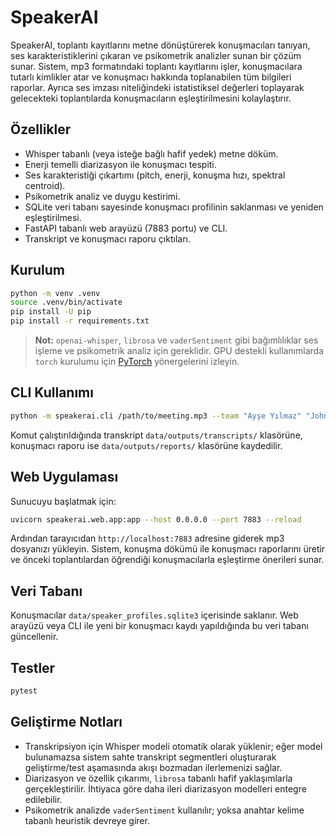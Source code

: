 # SpeakerAI

SpeakerAI, toplantı kayıtlarını metne dönüştürerek konuşmacıları tanıyan, ses karakteristiklerini çıkaran ve psikometrik analizler sunan bir çözüm sunar. Sistem, mp3 formatındaki toplantı kayıtlarını işler, konuşmacılara tutarlı kimlikler atar ve konuşmacı hakkında toplanabilen tüm bilgileri raporlar. Ayrıca ses imzası niteliğindeki istatistiksel değerleri toplayarak gelecekteki toplantılarda konuşmacıların eşleştirilmesini kolaylaştırır.

## Özellikler
- Whisper tabanlı (veya isteğe bağlı hafif yedek) metne döküm.
- Enerji temelli diarizasyon ile konuşmacı tespiti.
- Ses karakteristiği çıkartımı (pitch, enerji, konuşma hızı, spektral centroid).
- Psikometrik analiz ve duygu kestirimi.
- SQLite veri tabanı sayesinde konuşmacı profilinin saklanması ve yeniden eşleştirilmesi.
- FastAPI tabanlı web arayüzü (7883 portu) ve CLI.
- Transkript ve konuşmacı raporu çıktıları.

## Kurulum
```bash
python -m venv .venv
source .venv/bin/activate
pip install -U pip
pip install -r requirements.txt
```

> **Not:** `openai-whisper`, `librosa` ve `vaderSentiment` gibi bağımlılıklar ses işleme ve psikometrik analiz için gereklidir. GPU destekli kullanımlarda `torch` kurulumu için [PyTorch](https://pytorch.org/get-started/locally/) yönergelerini izleyin.

## CLI Kullanımı
```bash
python -m speakerai.cli /path/to/meeting.mp3 --team "Ayşe Yılmaz" "John Doe"
```
Komut çalıştırıldığında transkript `data/outputs/transcripts/` klasörüne, konuşmacı raporu ise `data/outputs/reports/` klasörüne kaydedilir.

## Web Uygulaması
Sunucuyu başlatmak için:
```bash
uvicorn speakerai.web.app:app --host 0.0.0.0 --port 7883 --reload
```
Ardından tarayıcıdan `http://localhost:7883` adresine giderek mp3 dosyanızı yükleyin. Sistem, konuşma dökümü ile konuşmacı raporlarını üretir ve önceki toplantılardan öğrendiği konuşmacılarla eşleştirme önerileri sunar.

## Veri Tabanı
Konuşmacılar `data/speaker_profiles.sqlite3` içerisinde saklanır. Web arayüzü veya CLI ile yeni bir konuşmacı kaydı yapıldığında bu veri tabanı güncellenir.

## Testler
```bash
pytest
```

## Geliştirme Notları
- Transkripsiyon için Whisper modeli otomatik olarak yüklenir; eğer model bulunamazsa sistem sahte transkript segmentleri oluşturarak geliştirme/test aşamasında akışı bozmadan ilerlemenizi sağlar.
- Diarizasyon ve özellik çıkarımı, `librosa` tabanlı hafif yaklaşımlarla gerçekleştirilir. İhtiyaca göre daha ileri diarizasyon modelleri entegre edilebilir.
- Psikometrik analizde `vaderSentiment` kullanılır; yoksa anahtar kelime tabanlı heuristik devreye girer.
